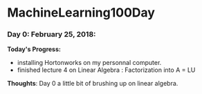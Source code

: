 # MachineLearning100Day
### Day 0: February 25, 2018:
**Today's Progress:** 
  - installing Hortonworks on my personnal computer.
  - finished lecture 4 on Linear Algebra : Factorization into A = LU
  
**Thoughts**: Day 0 a little bit of brushing up on linear algebra.
